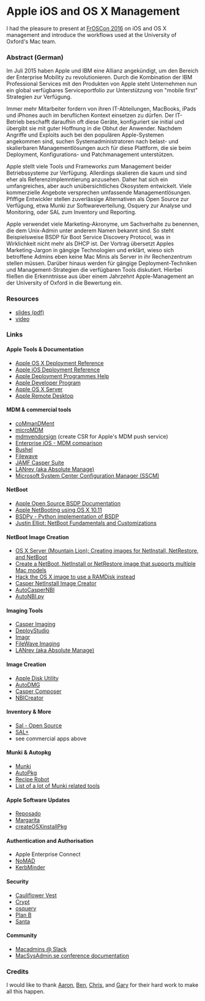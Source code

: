 # Apple iOS and OS X Management

I had the pleasure to present at [FrOSCon 2016](http://froscon.org) on iOS and OS X management and introduce the workflows used at the University of Oxford's Mac team. 

### Abstract (German)

Im Juli 2015 haben Apple und IBM eine Allianz angekündigt, um den Bereich der Enterprise Mobility zu revolutionieren. Durch die Kombination der IBM Professional Services mit den Produkten von Apple steht Unternehmen nun ein global verfügbares Serviceportfolio zur Unterstützung von "mobile first" Strategien zur Verfügung.

Immer mehr Mitarbeiter fordern von ihren IT-Abteilungen, MacBooks, iPads und iPhones auch im beruflichen Kontext einsetzen zu dürfen. Der IT-Betrieb beschafft daraufhin oft diese Geräte, konfiguriert sie initial und übergibt sie mit guter Hoffnung in die Obhut der Anwender. Nachdem Angriffe und Exploits auch bei den populären Apple-Systemen angekommen sind, suchen Systemadministratoren nach belast- und skalierbaren Managementlösungen auch für diese Plattform, die sie beim Deployment, Konfigurations- und Patchmanagement unterstützen.

Apple stellt viele Tools und Frameworks zum Management beider Betriebssysteme zur Verfügung. Allerdings skalieren die kaum und sind eher als Referenzimplemntierung anzusehen. Daher hat sich ein umfangreiches, aber auch unübersichtliches Ökosystem entwickelt. Viele kommerzielle Angebote versprechen umfassende Managementlösungen. Pfiffige Entwickler stellen zuverlässige Alternativen als Open Source zur Verfügung, etwa Munki zur Softwareverteilung, Osquery zur Analyse und Monitoring, oder SAL zum Inventory und Reporting.

Apple verwendet viele Marketing-Akronyme, um Sachverhalte zu benennen, die dem Unix-Admin unter anderem Namen bekannt sind. So steht Beispielsweise BSDP für Boot Service Discovery Protocol, was in Wirklichkeit nicht mehr als DHCP ist. Der Vortrag übersetzt Apples Marketing-Jargon in gängige Technologien und erklärt, wieso sich betroffene Admins eben keine Mac Minis als Server in ihr Rechenzentrum stellen müssen. Darüber hinaus werden für gängige Deployment-Techniken und Management-Strategien die verfügbaren Tools diskutiert. Hierbei fließen die Erkenntnisse aus über einem Jahrzehnt Apple-Management an der University of Oxford in die Bewertung ein.

### Resources

 * [slides (pdf)](https://github.com/mjung/publications/raw/master/2016-08-20_FrOSCon_Mac_and_iOS_Management/2016-08-20_FrOSCon-Apple_OS_X_und_iOS_management.pdf)
 * [video](https://media.ccc.de/v/froscon2016-1841-apple_osx_und_ios_management)

### Links

#### Apple Tools & Documentation

 * [Apple OS X Deployment Reference](http://help.apple.com/deployment/osx/)
 * [Apple iOS Deployment Reference](http://help.apple.com/deployment/ios/)
 * [Apple Deployment Programmes Help](https://help.apple.com/deployment/programs/)
 * [Apple Developer Program](https://developer.apple.com/)
 * [Apple OS X Server](http://www.apple.com/de/osx/server/)
 * [Apple Remote Desktop](http://www.apple.com/de/remotedesktop/)

#### MDM & commercial tools

 * [coMmanDMent](https://github.com/jessepeterson/commandment)
 * [microMDM](https://micromdm.io/) 
 * [mdmvendorsign](https://github.com/grinich/mdmvendorsign) (create CSR for Apple's MDM push service)
 * [Enterprise iOS - MDM comparison](http://enterpriseios.com/)
 * [Bushel](http://www.bushel.com)
 * [Filewave](https://www.filewave.com/)
 * [JAMF Casper Suite](http://www.jamfsoftware.com/products/casper-suite/)
 * [LANrev (aka Absolute Manage)](https://heatsoftware.com/lanrev/)
 * [Microsoft System Center Configuration Manager (SSCM)](https://www.microsoft.com/en/server-cloud/products/system-center-configuration-manager/)

#### NetBoot 

 * [Apple Open Source BSDP Documentation](http://www.opensource.apple.com/source/bootp/bootp-170/Documentation/BSDP.doc)
 * [Apple NetBooting using OS X 10.11](https://support.apple.com/en-gb/HT205054)
 * [BSDPy - Python implementation of BSDP](https://bitbucket.org/bruienne/bsdpy)
 * [Justin Elliot: NetBoot Fundamentals and Customizations](https://www.youtube.com/watch?v=yKS2moLySi0&feature=youtu.be)

#### NetBoot Image Creation
 
 * [OS X Server (Mountain Lion): Creating images for NetInstall, NetRestore, and NetBoot](https://support.apple.com/en-gb/HT202652)
 * [Create a NetBoot, NetInstall or NetRestore image that supports multiple Mac models](https://support.apple.com/en-gb/HT202061)
  * [Hack the OS X image to use a RAMDisk instead](https://www.afp548.com/2011/02/01/serving-diskless-netboot-for-your-macs-without-os-x-server/)
 * [Casper NetInstall Image Creator](https://github.com/jamf/CasperNetInstallCreator)
 * [AutoCasperNBI](https://github.com/macmule/AutoCasperNBI/)
 * [AutoNBI.py](https://bitbucket.org/bruienne/autonbi)
 
#### Imaging Tools

 * [Casper Imaging](http://www.jamfsoftware.com/products/casper-suite/)
 * [DeployStudio](http://www.deploystudio.com/)
 * [Imagr](https://github.com/grahamgilbert/imagr)
 * [FileWave Imaging](https://www.filewave.com/products/imaging/)
 * [LANrev (aka Absolute Manage)](https://heatsoftware.com/lanrev/)

#### Image Creation
 
 * [Apple Disk Utility](https://support.apple.com/en-gb/HT202841)
 * [AutoDMG](https://github.com/MagerValp/AutoDMG)
 * [Casper Composer](http://www.jamfsoftware.com/products/casper-suite/)
 * [NBICreator](https://github.com/NBICreator/NBICreator)

#### Inventory & More

 * [Sal - Open Source](https://github.com/salsoftware/sal)
 * [SAL+](http://salsoftware.com/)
 * see commercial apps above

#### Munki & Autopkg

 * [Munki](https://github.com/munki/munki/wiki)
 * [AutoPkg](https://github.com/autopkg/autopkg)
 * [Recipe Robot](https://github.com/homebysix/recipe-robot)
 * [List of a lot of Munki related tools](https://github.com/timsutton/python-macadmin-tools#munki)
 
#### Apple Software Updates

 * [Reposado](https://github.com/wdas/reposado)
 * [Margarita](https://github.com/jessepeterson/margarita)
 * [createOSXinstallPkg](https://github.com/munki/createOSXinstallPkg)
 
#### Authentication and Authorisation

 * Apple Enterprise Connect
 * [NoMAD](https://gitlab.com/Mactroll/NoMAD/) 
 * [KerbMinder](https://github.com/pmbuko/KerbMinder)

#### Security

 * [Cauliflower Vest](https://github.com/google/cauliflowervest)
 * [Crypt](https://github.com/grahamgilbert/Crypt)
 * [osquery](https://osquery.io/)
 * [Plan B](https://github.com/google/macops-planb)
 * [Santa](https://github.com/google/santa)
 
#### Community

 * [Macadmins @ Slack](http://macadmins.org/)
 * [MacSysAdmin.se conference documentation](http://documentation.macsysadmin.se/Documentation2015/Documentation.php)
 
### Credits

I would like to thank [Aaron](https://github.com/oucsaw/), [Ben](https://github.com/fuzzylogiq/), [Chris](https://github.com/cdbeard), and [Gary](https://github.com/AltMeta) for their hard work to make all this happen.
